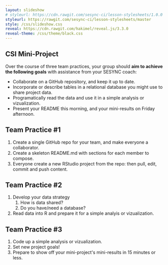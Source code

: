 ```yaml
---
layout: slideshow
# styleurl: https://cdn.rawgit.com/sesync-ci/lesson-stylesheets/1.0.0
styleurl: https://rawgit.com/sesync-ci/lesson-stylesheets/master
style: /css/slideshow.css
reveal: https://cdn.rawgit.com/hakimel/reveal.js/3.3.0
reveal-theme: /css/theme/black.css
---
```


<section markdown="block">

# CSI Mini-Project

Over the course of three team practices, your group should **aim to achieve the following goals** with assistance from your SESYNC coach:

- Collaborate on a GitHub repository, and keep it up to date.
- Incorporate or describe tables in a relational database you might use to share project data.
- Programatically read the data and use it in a simple analysis or vizualization.
- Present your README this morning, and your mini-results on Friday afternoon.

</section>
<section markdown="block">

## Team Practice #1

1. Create a single GitHub repo for your team, and make everyone a collaborator.
1. Create a skeleton README.md with sections for each member to compose.
1. Everyone create a new RStudio project from the repo: then pull, edit, commit and push content.

</section>
<section markdown="block">

## Team Practice #2

1. Develop your data strategy
   1. How is data shared?
   1. Do you have/need a database?
1. Read data into R and prepare it for a simple analyis or vizualization.

</section>
<section markdown="block">

## Team Practice #3

1. Code up a simple analysis or vizualization.
1. Set new project goals!
1. Prepare to show off your mini-project's mini-results in 15 minutes or less.

</section>

